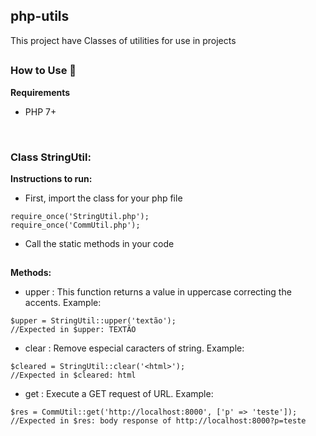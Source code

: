 ## php-utils

This project have Classes of utilities for use in projects

##
### How to Use :electric_plug: 

**Requirements**
- PHP 7+
<br/>


### Class StringUtil:

**Instructions to run:**
- First, import the class for your php file

```
require_once('StringUtil.php');
require_once('CommUtil.php');
```

- Call the static methods in your code

##
**Methods:**
- upper : This function returns a value in uppercase correcting the accents. Example:

```
$upper = StringUtil::upper('textão');
//Expected in $upper: TEXTÃO
```  

- clear : Remove especial caracters of string. Example:  

```
$cleared = StringUtil::clear('<html>');
//Expected in $cleared: html
```

- get : Execute a GET request of URL. Example:  

```
$res = CommUtil::get('http://localhost:8000', ['p' => 'teste']);
//Expected in $res: body response of http://localhost:8000?p=teste
```